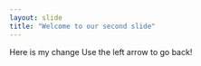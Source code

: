 ```yaml
---
layout: slide
title: "Welcome to our second slide"
---
```

Here is my change
Use the left arrow to go back!
